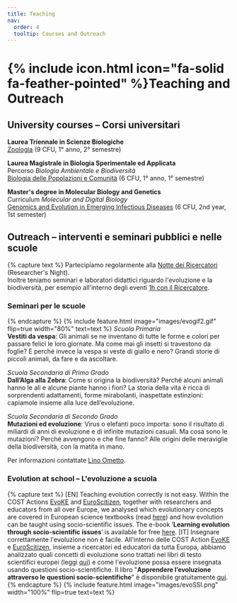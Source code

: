 ```yaml
---
title: Teaching
nav:
  order: 4
  tooltip: Courses and Outreach
---
```


# {% include icon.html icon="fa-solid fa-feather-pointed" %}Teaching and Outreach

## University courses – Corsi universitari
  
**Laurea Triennale in Scienze Biologiche**  
[Zoologia](https://unipv.unifind.cineca.it/individual?uri=http%3A%2F%2Firises.unipv.it%2Fresource%2Faf%2F508065#Syllabus) (9 CFU, 1° anno, 2° semestre)

**Laurea Magistrale in Biologia Sperimentale ed Applicata**  
Percorso _Biologia Ambientale e Biodiversità_  
[Biologia delle Popolazioni e Comunità](https://unipv.unifind.cineca.it/individual?uri=http%3A%2F%2Firises.unipv.it%2Fresource%2Faf%2F506232#Syllabus) (6 CFU, 1° anno, 1° semestre)

**Master's degree in Molecular Biology and Genetics**  
Curriculum _Molecular and Digital Biology_  
[Genomics and Evolution in Emerging Infectious Diseases](https://unipv.unifind.cineca.it/individual?uri=http%3A%2F%2Firises.unipv.it%2Fresource%2Faf%2F450530#Syllabus) (6 CFU, 2nd year, 1st semester)


## Outreach – interventi e seminari pubblici e nelle scuole
{% capture text %}
Partecipiamo regolarmente alla [Notte dei Ricercatori](https://www.sharper-night.it/sharper-pavia/) (Researcher's Night).  
Inoltre teniamo seminari e laboratori didattici riguardo l'evoluzione e la biodiversità, per esempio all'interno degli eventi [1h con il Ricercatore](https://www.sharper-night.it/researchers-at-schools/pavia-scuole/).  

### Seminari per le scuole  
{% endcapture %}
{%
  include feature.html
  image="images/evogif2.gif"
  flip=true
  width="80%"
  text=text
%}
*Scuola Primaria*  
**Vestiti da vespa**: Gli animali se ne inventano di tutte le forme e colori per passare felici le loro giornate. Ma come mai gli insetti si travestono da foglie? E perché invece la vespa si veste di giallo e nero? Grandi storie di piccoli animali, da fare e da ascoltare.

*Scuola Secondaria di Primo Grado*  
**Dall’Alga alla Zebra**: Come si origina la biodiversità? Perché alcuni animali hanno le ali e alcune piante hanno i fiori? La storia della vita è ricca di sorprendenti adattamenti, forme mirabolanti, inaspettate estinzioni: capiamole insieme alla luce dell’evoluzione.

*Scuola Secondaria di Secondo Grado*  
**Mutazioni ed evoluzione**: Virus o elefanti poco importa: sono il risultato di miliardi di anni di evoluzione e di infinite mutazioni casuali. Ma cosa sono le mutazioni? Perché avvengono e che fine fanno? Alle origini delle meraviglie della biodiversità, con la matita in mano.

Per informazioni contattate [Lino Ometto](https://evolinus.github.io/zooe/members/lino-ometto.html).

### Evolution at school – L'evoluzione a scuola  
{% capture text %}
[EN] Teaching evolution correctly is not easy. Within the COST Actions [EvoKE](https://evokeproject.org) and [EuroScitizen](https://www.euroscitizen.eu), together with researchers and educators from all over Europe, we analysed which evolutionary concepts are covered in European science textbooks (read [here](https://doi.org/10.1186/s12052-024-00203-2)) and how evolution can be taught using socio-scientific issues. The e-book ‘**Learning evolution through socio-scientific issues**’ is available for free [here](https://ria.ua.pt/bitstream/10773/35673/3/Learning_evolution_through_SSI.pdf). 
[IT] Insegnare correttamente l'evoluzione non è facile. All'interno delle COST Action [EvoKE](https://evokeproject.org) e [EuroScitizen](https://www.euroscitizen.eu), insieme a ricercatori ed educatori da tutta Europa, abbiamo analizzato quali concetti di evoluzione sono trattati nei libri di testo scientifici europei (leggi [qui](https://doi.org/10.1186/s12052-024-00203-2)) e come l'evoluzione possa essere insegnata usando questioni socio-scientifiche. Il libro "**Apprendere l’evoluzione attraverso le questioni socio-scientifiche**" è disponibile gratuitamente [qui](https://ria.ua.pt/bitstream/10773/43992/1/SSI%20IT.pdf).  
{% endcapture %}
{%
  include feature.html
  image="images/evoSSI.png"
  width="100%"
  flip=true
  text=text
%}

